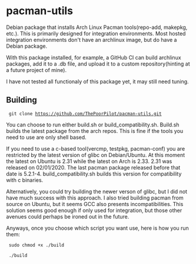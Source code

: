 # pacman-utils
Debian package that installs Arch Linux Pacman tools(repo-add, makepkg, etc.). This is primarily designed for integration environments. Most hosted integration environments don't have an archlinux image, but do have a Debian package.

With this package installed, for example, a GitHub CI can build archlinux packages, add it to a .db file, and upload it to a custom repository(hinting at a future project of mine).

I have not tested all functionaly of this package yet, it may still need tuning.

## Building

<code> git clone https://github.com/ThePoorPilot/pacman-utils.git </code>

You can choose to run either build.sh or build_compatibility.sh. Build.sh builds the latest package from the arch repos. This is fine if the tools you need to use are only shell based. 

If you need to use a c-based tool(vercmp, testpkg, pacman-conf) you are restricted by the latest version of glibc on Debian/Ubuntu. At this moment the latest on Ubuntu is 2.31 while the latest on Arch is 2.33. 2.31 was released on 02/01/2020. The last pacman package released before that date is 5.2.1-4. build_compatibility.sh builds this version for compatibility with c binaries. 

Alternatively, you could try building the newer verson of glibc, but I did not have much success with this approach. I also tried building pacman from source on Ubuntu, but it seems GCC also presents incompatibilities. This solution seems good enough if only used for integration, but those other avenues could perhaps be ironed out in the future.

Anyways, once you choose which script you want use, here is how you run them:

<code> sudo chmod +x ./build </code>

<code> ./build </code>
